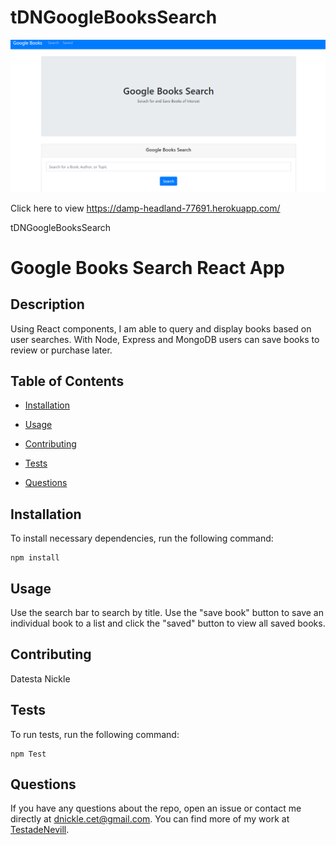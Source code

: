 # tDNGoogleBooksSearch

![Test Image 1](client\src\Googlebooksscreenshot.PNG)

Click here to view https://damp-headland-77691.herokuapp.com/

tDNGoogleBooksSearch

# Google Books Search React App

## Description

Using React components, I am able to query and display books based on user searches. With Node, Express and MongoDB users can save books to review or purchase later.

## Table of Contents

- [Installation](#installation)

- [Usage](#usage)

- [Contributing](#contributing)

- [Tests](#tests)

- [Questions](#questions)

## Installation

To install necessary dependencies, run the following command:

```
npm install
```

## Usage

Use the search bar to search by title. Use the "save book" button to save an individual book to a list and click the "saved" button to view all saved books.

## Contributing

Datesta Nickle

## Tests

To run tests, run the following command:

```
npm Test

```

## Questions

If you have any questions about the repo, open an issue or contact me directly at dnickle.cet@gmail.com. You can find more of my work at [TestadeNevill](https://github.com/TestadeNevill/).
